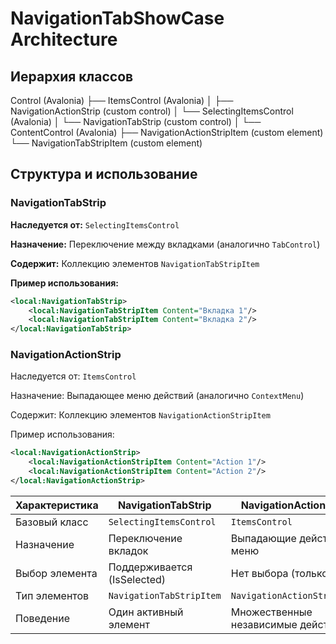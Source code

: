 ﻿# NavigationTabShowCase Architecture

## Иерархия классов

Control (Avalonia)
├── ItemsControl (Avalonia)
│   ├── NavigationActionStrip (custom control)
│   └── SelectingItemsControl (Avalonia)
│       └── NavigationTabStrip (custom control)
│
└── ContentControl (Avalonia)
    ├── NavigationActionStripItem (custom element)
    └── NavigationTabStripItem (custom element)




## Структура и использование

### NavigationTabStrip

**Наследуется от:** `SelectingItemsControl`

**Назначение:** Переключение между вкладками (аналогично `TabControl`)

**Содержит:** Коллекцию элементов `NavigationTabStripItem`

**Пример использования:**
```xml
<local:NavigationTabStrip>
    <local:NavigationTabStripItem Content="Вкладка 1"/>
    <local:NavigationTabStripItem Content="Вкладка 2"/>
</local:NavigationTabStrip>
```

### NavigationActionStrip

Наследуется от: `ItemsControl`

Назначение: Выпадающее меню действий (аналогично `ContextMenu`)

Содержит: Коллекцию элементов `NavigationActionStripItem`

Пример использования:
```xml
<local:NavigationActionStrip>
    <local:NavigationActionStripItem Content="Action 1"/>
    <local:NavigationActionStripItem Content="Action 2"/>
</local:NavigationActionStrip>
```

| Характеристика       | NavigationTabStrip            | NavigationActionStrip         |
|----------------------|-------------------------------|-------------------------------|
| Базовый класс        | `SelectingItemsControl`       | `ItemsControl`                |
| Назначение           | Переключение вкладок          | Выпадающие действия/меню      |
| Выбор элемента       | Поддерживается (IsSelected)   | Нет выбора (только клик)      |
| Тип элементов        | `NavigationTabStripItem`      | `NavigationActionStripItem`   |
| Поведение            | Один активный элемент         | Множественные независимые действия |

